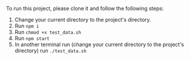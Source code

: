 To run this project, please clone it and follow the following steps:

1. Change your current directory to the project's directory.
2. Run `npm i`
3. Run `chmod +x test_data.sh`
4. Run `npm start`
5. In another terminal run (change your current directory to the project's directory) run `./test_data.sh`